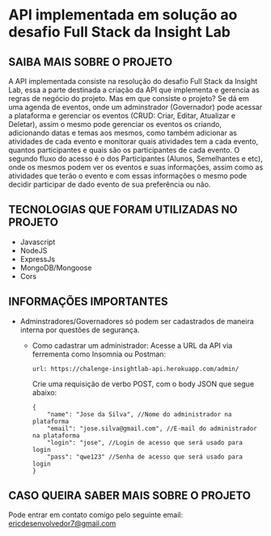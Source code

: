 # API implementada em solução ao desafio Full Stack da Insight Lab

## SAIBA MAIS SOBRE O PROJETO

A API implementada consiste na resolução do desafio Full Stack da Insight Lab, essa a parte destinada a criação da API que implementa e gerencia as regras de negócio do projeto. Mas em que consiste o projeto? Se dá em uma agenda de eventos, onde um adminstrador (Governador) pode acessar a plataforma e gerenciar os eventos (CRUD: Criar, Editar, Atualizar e Deletar), assim o mesmo pode gerenciar os eventos os criando, adicionando datas e temas aos mesmos, como também adicionar as atividades de cada evento e monitorar quais atividades tem a cada evento, quantos participantes e quais são os participantes de cada evento. O segundo fluxo do acesso é o dos Participantes (Alunos, Semelhantes e etc), onde os mesmos podem ver os eventos e suas informações, assim como as atividades que terão o evento e com essas informações o mesmo pode decidir participar de dado evento de sua preferência ou não.

## TECNOLOGIAS QUE FORAM UTILIZADAS NO PROJETO
* Javascript
* NodeJS
* ExpressJs
* MongoDB/Mongoose
* Cors

## INFORMAÇÕES IMPORTANTES
* Adminstradores/Governadores só podem ser cadastrados de maneira interna por questões de segurança.
    * Como cadastrar um administrador:
    Acesse a URL da API via ferrementa como Insomnia ou Postman:
        ~~~
        url: https://chalenge-insightlab-api.herokuapp.com/admin/
        ~~~


        Crie uma requisição de verbo POST, com o body JSON que segue abaixo:
        ~~~
        {
            "name": "Jose da Silva", //Nome do administrador na plataforma
            "email": "jose.silva@gmail.com", //E-mail do administrador na plataforma
            "login": "jose", //Login de acesso que será usado para login
            "pass": "qwe123" //Senha de acesso que será usado para login
        }
        ~~~

## CASO QUEIRA SABER MAIS SOBRE O PROJETO

Pode entrar em contato comigo pelo seguinte email: ericdesenvolvedor7@gmail.com